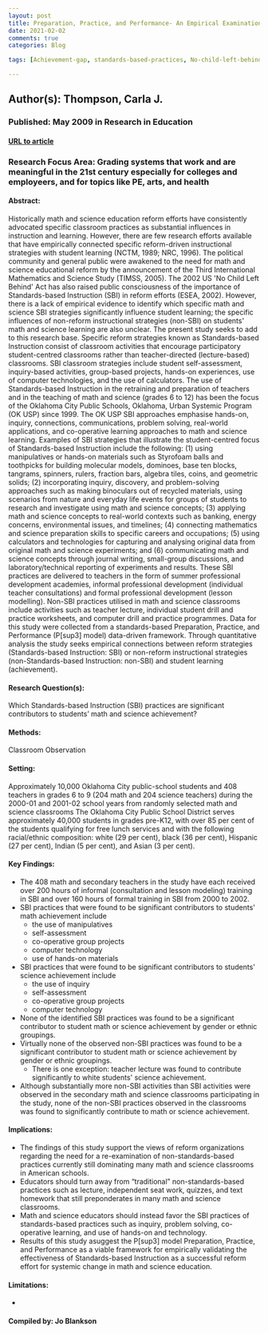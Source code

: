```yaml
---
layout: post
title: Preparation, Practice, and Performance- An Empirical Examination of the Impact of Standards-Based Instruction on Secondary Students’ Math and Science Achievement.
date: 2021-02-02
comments: true
categories: Blog

tags: [Achievement-gap, standards-based-practices, No-child-left-behind, math-education-reform, science-education-reform, pedagogy]

---
```


## Author(s): Thompson, Carla J.

### Published: May 2009 in Research in Education

#### [URL to article](http://eds.b.ebscohost.com.proxy.uchicago.edu/eds/detail/detail?vid=2&sid=d53dcc82-c0e4-41e3-b78b-d30167d4356a%40pdc-v-sessmgr06&bdata=JnNpdGU9ZWRzLWxpdmUmc2NvcGU9c2l0ZQ%3d%3d#AN=EJ907573&db=eric)

### Research Focus Area: Grading systems that work and are meaningful in the 21st century especially for colleges and employeers, and for topics like PE, arts, and health

#### Abstract:
Historically math and science education reform efforts have consistently advocated specific classroom practices as substantial influences in instruction and learning. However, there are few research efforts available that have empirically connected specific reform-driven instructional strategies with student learning (NCTM, 1989; NRC, 1996). The political community and general public were awakened to the need for math and science educational reform by the announcement of the Third International Mathematics and Science Study (TIMSS, 2005). The 2002 US 'No Child Left Behind' Act has also raised public consciousness of the importance of Standards-based Instruction (SBI) in reform efforts (ESEA, 2002). However, there is a lack of empirical evidence to identify which specific math and science SBI strategies significantly influence student learning; the specific influences of non-reform instructional strategies (non-SBI) on students' math and science learning are also unclear. The present study seeks to add to this research base.     Specific reform strategies known as Standards-based Instruction consist of classroom activities that encourage participatory student-centred classrooms rather than teacher-directed (lecture-based) classrooms. SBI classroom strategies include student self-assessment, inquiry-based activities, group-based projects, hands-on experiences, use of computer technologies, and the use of calculators. The use of Standards-based Instruction in the retraining and preparation of teachers and in the teaching of math and science (grades 6 to 12) has been the focus of the Oklahoma City Public Schools, Oklahoma, Urban Systemic Program (OK USP) since 1999. The OK USP SBI approaches emphasise hands-on, inquiry, connections, communications, problem solving, real-world applications, and co-operative learning approaches to math and science learning. Examples of SBI strategies that illustrate the student-centred focus of Standards-based Instruction include the following: (1) using manipulatives or hands-on materials such as Styrofoam balls and toothpicks for building molecular models, dominoes, base ten blocks, tangrams, spinners, rulers, fraction bars, algebra tiles, coins, and geometric solids; (2) incorporating inquiry, discovery, and problem-solving approaches such as making binoculars out of recycled materials, using scenarios from nature and everyday life events for groups of students to research and investigate using math and science concepts; (3) applying math and science concepts to real-world contexts such as banking, energy concerns, environmental issues, and timelines; (4) connecting mathematics and science preparation skills to specific careers and occupations; (5) using calculators and technologies for capturing and analysing original data from original math and science experiments; and (6) communicating math and science concepts through journal writing, small-group discussions, and laboratory/technical reporting of experiments and results. These SBI practices are delivered to teachers in the form of summer professional development academies, informal professional development (individual teacher consultations) and formal professional development (lesson modelling). Non-SBI practices utilised in math and science classrooms include activities such as teacher lecture, individual student drill and practice worksheets, and computer drill and practice programmes.     Data for this study were collected from a standards-based Preparation, Practice, and Performance (P[sup3] model) data-driven framework. Through quantitative analysis the study seeks empirical connections between reform strategies (Standards-based Instruction: SBI) or non-reform instructional strategies (non-Standards-based Instruction: non-SBI) and student learning (achievement).


#### Research Question(s):
Which Standards-based Instruction (SBI) practices are significant contributors to students’ math and science achievement?


#### Methods:
Classroom Observation


#### Setting:
Approximately 10,000 Oklahoma City public-school students and 408 teachers in grades 6 to 9 (204 math and 204 science teachers) during the 2000-01 and 2001-02 school years from randomly selected math and science classrooms  The Oklahoma City Public School District serves approximately 40,000 students in grades pre-K12, with over 85 per cent of the students qualifying for free lunch services and with the following racial/ethnic composition: white (29 per cent), black (36 per cent), Hispanic (27 per cent), Indian (5 per cent), and Asian (3 per cent).


#### Key Findings:

- The 408 math and secondary teachers in the study have each received over 200 hours of informal (consultation and lesson modeling) training in SBI and over 160 hours of formal training in SBI from 2000 to 2002.
- SBI practices that were found to be significant contributors to students' math achievement include
    - the use of manipulatives
    - self-assessment
    - co-operative group projects
    - computer technology
    - use of hands-on materials 
- SBI practices that were found to be significant contributors to students' science achievement include
    - the use of inquiry
    - self-assessment
    - co-operative group projects
    - computer technology 
- None of the identified SBI practices was found to be a significant contributor to student math or science achievement by gender or ethnic groupings.
- Virtually none of the observed non-SBI practices was found to be a significant contributor to student math or science achievement by gender or ethnic groupings.
    - There is one exception:  teacher lecture was found to contribute significantly to white students' science achievement. 
- Although substantially more non-SBI activities than SBI activities were observed in the secondary math and science classrooms participating in the study, none of the non-SBI practices observed in the classrooms was found to significantly contribute to math or science achievement.


#### Implications:

- The findings of this study support the views of reform organizations regarding the need for a re-examination of non-standards-based practices currently still dominating many math and science classrooms in American schools.
- Educators should turn away from “traditional” non-standards-based practices such as lecture, independent seat work, quizzes, and text homework that still preponderates in many math and science classrooms.
- Math and science educators should instead favor the SBI practices of standards-based practices such as inquiry, problem solving, co-operative learning, and use of hands-on and technology.
- Results of this study asuggest the P[sup3] model Preparation, Practice, and Performance as a viable framework for empirically validating the effectiveness of Standards-based Instruction as a successful reform effort for systemic change in math and science education.


#### Limitations:
-


#### Compiled by: Jo Blankson
